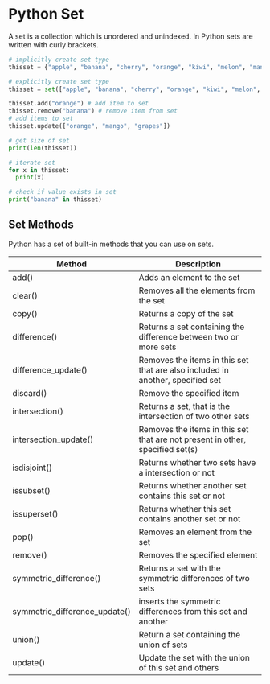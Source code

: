 # Python Set

A set is a collection which is unordered and unindexed.
In Python sets are written with curly brackets.

```py
# implicitly create set type
thisset = {"apple", "banana", "cherry", "orange", "kiwi", "melon", "mango"}

# explicitly create set type
thisset = set(["apple", "banana", "cherry", "orange", "kiwi", "melon", "mango"])

thisset.add("orange") # add item to set
thisset.remove("banana") # remove item from set
# add items to set
thisset.update(["orange", "mango", "grapes"])

# get size of set
print(len(thisset))

# iterate set
for x in thisset:
  print(x)

# check if value exists in set
print("banana" in thisset)

```

## Set Methods

Python has a set of built-in methods that you can use on sets.

| Method                        | Description                                                                    |
| ----------------------------- | ------------------------------------------------------------------------------ |
| add()                         | Adds an element to the set                                                     |
| clear()                       | Removes all the elements from the set                                          |
| copy()                        | Returns a copy of the set                                                      |
| difference()                  | Returns a set containing the difference between two or more sets               |
| difference_update()           | Removes the items in this set that are also included in another, specified set |
| discard()                     | Remove the specified item                                                      |
| intersection()                | Returns a set, that is the intersection of two other sets                      |
| intersection_update()         | Removes the items in this set that are not present in other, specified set(s)  |
| isdisjoint()                  | Returns whether two sets have a intersection or not                            |
| issubset()                    | Returns whether another set contains this set or not                           |
| issuperset()                  | Returns whether this set contains another set or not                           |
| pop()                         | Removes an element from the set                                                |
| remove()                      | Removes the specified element                                                  |
| symmetric_difference()        | Returns a set with the symmetric differences of two sets                       |
| symmetric_difference_update() | inserts the symmetric differences from this set and another                    |
| union()                       | Return a set containing the union of sets                                      |
| update()                      | Update the set with the union of this set and others                           |
